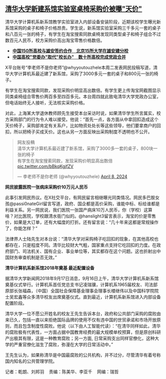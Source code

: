 <!--1712849820000-->
[清华大学新建系馆实验室桌椅采购价被曝"天价"](https://www.rfa.org/mandarin/yataibaodao/kejiaowen/ql1-04112024063333.html)
------

<p>清华大学计算机系新系馆教学实验室进入内部设备安装阶段，近期该校学生曝光新系馆采购的桌子和椅子价格昂贵。学生说，新系馆实验室采购三千多元一套的桌子和八百元一张的椅子，有学生在淘宝搜索同款桌椅发现同类型桌子和椅子组合不过数百元人民币，校方采购价高出淘宝零售价格数倍。</p><ul><li><strong><span class="result-title"><a class="state-published" href="https://www.rfa.org/mandarin/yataibaodao/kejiaowen/gt-02292024012351.html">中国150所高校与雄安签约合作　北京15所大学在雄安建分校</a></span></strong></li><li><span class="result-title"> <a class="state-published" href="https://www.rfa.org/mandarin/yataibaodao/kejiaowen/gt2-01172024011658.html"><strong>中国高校"党委办"取代"校长办"　数十所高校完成党政合并</strong></a> </span></li></ul><p>X平台账号“李老师不是你老师”@whyyoutouzhele本周二发表网民投稿写道，清华大学计算机系最近建了新系馆，采购了3000多元一套的桌子和800元一张的椅子。</p><p>有学生在淘宝搜索同款，发现采购价明显高出数倍。有学生更上传淘宝网截图显示同类桌椅组合零售价两百多至四百多元。本台周四就此致电清华大学党政办公室，但电话始终无人接听，无法核实采购价格。</p><p>对此，上海某大学退休教师顾先生接受本台采访时说，如果清华学生所言属实，校方采购部门的行为令人难以接受。他说：“首先一点，各方面从中拿回扣造成这个天价椅子，采购部肯定有关系户，比如物资处处长等这些领导，他们要拿商户的回扣，所以把椅子买成天价。这也从另一方面反映出采购制度不透明也不公开。</p><blockquote class="twitter-tweet"><p dir="ltr" lang="zh">网友投稿<br/>清华大学计算机系最近建了新系馆，采购了3000多一套的桌子，800块一张的椅子<br/>有学生在淘宝搜索同款，发现采购价明显高出数倍 <a href="https://t.co/bBkqKgjfZV">pic.twitter.com/bBkqKgjfZV</a></p>— 李老师不是你老师 (@whyyoutouzhele) <a href="https://twitter.com/whyyoutouzhele/status/1777383679007903832?ref_src=twsrc%5Etfw">April 8, 2024</a></blockquote><p></p><p><strong>网民披露医院一张病床采购价10万元人民币</strong></p><p>此事引发网民热议。在X社交平台，有网民留言相继曝光同类情况。网民多巴胺女孩@passi0nateGirl留言写道，政府、国企都是高价采购，谁能中标、标给谁都是利益关系。另一网民说，我们医院一张国产病床10万人民币，你（学校）这算啥？对比医院，学校跟清水衙门似的。@hanslight3留言表示，淘宝的价是零售价，如果是大订单，还有大幅度的打折。还有留言说：“几十年来这都是常规操作了，你能怎样？”</p><p>法律界人士陆先生对本台说：“清华大学对采购椅子吃回扣的现象，在其他高校也都存在，只是程度不同。清华比较财大气粗，国家重点支持它吃回扣的力度。在政府部门、司法机关、国有企业、事业单位等，其实都存在这个问题。这也折射出中国财务审查机制是否无效。”</p><p><strong>清华计算机系新系馆2018年奠基 最近配置设备</strong></p><p>据清华大学新闻网2018年9月17日消息，9月16日上午，清华大学计算机系新系馆奠基仪式举行。计算机系首任党总支书记凌瑞骥，计算机系1965届校友、司法部原部长张福森，（中国）全国社会保障基金理事会理事长楼继伟以及中国科学院院士吴宏鑫等众多清华校友出席奠基仪式。直到最近，计算机系新系馆进入内部设备配置阶段。</p><p>清华大学一位不愿公开姓名的校友王先生告诉本台，政府和公共部门采购的腐败由来已久，包括一直以来拒绝国际品牌的使用不仅有违中国的世贸承诺和市场开放原则，而且包含制度性腐败。他说（以下由人工智能代读）：“在清华同样如此，清华的腐败极有代表性，一方面占据中国教育经费的最大规模单校预算，但是原创科研产出极其有限，这是一种教育腐败；另一方面, 日常采购支出同样官僚化，这种大学的严重官僚化滋生了腐败，弥漫在大学的日常活动中。”</p><p>王先生认为，如果称清华是中国最腐败的公共机构，并不过分，尽管清华有着号称国内知名的公共管理学院。</p><p>记者：乾朗、刘邦羽    责编：陈美华、李亚千    网编：瑞哲</p>
